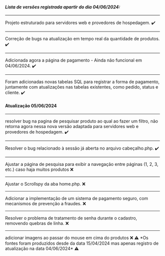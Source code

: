 *<h4>Lista de versões registrada apartir do dia 04/06/2024:</h4>*
<hr>
Projeto estruturado para servidores web e provedores de hospedagem. ✔️
<hr>
Correção de bugs na atualização em tempo real da quantidade de produtos. ✔️
<hr>
Adicionada agora a página de pagamento - Ainda não funcional em 04/06/2024. ✔️
<hr>
Foram adicionadas novas tabelas SQL para registrar a forma de pagamento, juntamente com atualizações nas tabelas existentes, como pedido, status e cliente. ✔️
<br>
<h4> Atualização 05/06/2024</h4>
<hr>
resolver bug na pagina de pesquisar produto ao qual ao fazer um filtro, não retorna agora nessa nova versão adaptada para servidores web e provedores de hospedagem. ✔️
<hr>
Resolver o bug relacionado à sessão já aberta no arquivo cabeçalho.php. ✔️
<hr>
Ajustar a página de pesquisa para exibir a navegação entre páginas (1, 2, 3, etc.) caso haja muitos produtos ❌
<hr>
Ajustar o Scrollspy da aba home.php. ❌
<hr>
Adicionar a implementação de um sistema de pagamento seguro, com mecanismos de prevenção a fraudes. ❌
<hr>
Resolver o problema de tratamento de senha durante o cadastro, removendo quebras de linha. ❌
<hr>
adicionar imagens ao passar do mouse em cima do produtos ❌
⚠️ *Os fontes foram produzidos desde da data 15/04/2024 mas apenas registro de atualização na data 04/06/2024* ⚠️
